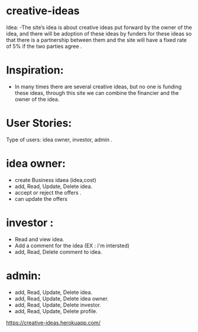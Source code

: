 # creative-ideas

Idea:
-The site’s idea is about creative ideas put forward by the owner of the idea, and there will be adoption of these ideas by funders for these ideas so that there is a partnership between them and the site will have a fixed rate of 5% if the two parties agree .

# Inspiration:
- In many times there are several creative ideas, but no one is funding these ideas, through this site we can combine the financier and the owner of the idea.

# User Stories:
Type of users: idea owner, investor, admin .

# idea owner:
- create Business idaea (idea,cost)
- add, Read, Update, Delete idea.
- accept or reject the offers . 
- can update the offers


 
 # investor :

- Read and view idea.
- Add a comment for the idea (EX : i'm intersted)
-  add, Read,  Delete comment to idea.



# admin:
-  add, Read, Update, Delete idea.
-  add, Read, Update, Delete idea owner.
-  add, Read, Update, Delete investor.
-  add, Read, Update, Delete profile. 




https://creative-ideas.herokuapp.com/
